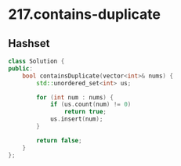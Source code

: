 # 217.contains-duplicate

## Hashset

``` cpp
class Solution {
public:
    bool containsDuplicate(vector<int>& nums) {
        std::unordered_set<int> us;

        for (int num : nums) {
            if (us.count(num) != 0) 
                return true;
            us.insert(num);
        }

        return false;
    }
};
```
